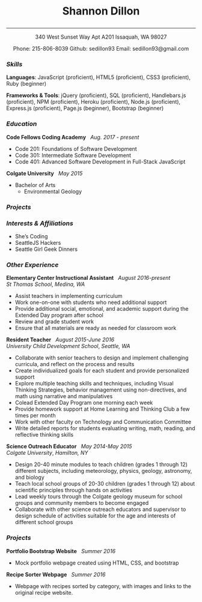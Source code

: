 # <p align="center">Shannon Dillon</p>
***
<p align="center">
340 West Sunset Way Apt A201 Issaquah, WA 98027
</p>
<p align="center">
Phone: 215-806-8039
Github: sedillon93
Email: sedillon93@gmail.com</p>

### _Skills_
**Languages**: JavaScript (proficient), HTML5 (proficient), CSS3 (proficient), Ruby (beginner)

**Frameworks & Tools**:  jQuery (proficient), SQL (proficient), Handlebars.js (proficient), NPM (proficient), Heroku (proficient), Node.js (proficient), Express.js (proficient), Page.js (beginner), Bootstrap (beginner)

### _Education_
**Code Fellows Coding Academy** &nbsp;			            _Aug. 2017 - present_
<br />
- Code 201: Foundations of Software Development <br />
- Code 301: Intermediate Software Development <br />
- Code 401: Advanced Software Development in Full-Stack JavaScript


**Colgate University** &nbsp; _May 2015_
<br />
- Bachelor of Arts
  - Environmental Geology

### _Projects_

### _Interests & Affiliations_
- She’s Coding <br />
- SeattleJS Hackers <br />
- Seattle Girl Geek Dinners

### _Other Experience_
**Elementary Center Instructional Assistant** &nbsp; _August 2016-present_
<br />
_St Thomas School_, _Medina, WA_
  - Assist teachers in implementing curriculum
  - Work one-on-one with students who need additional support
  - Provide additional social, emotional, and academic support during the Extended Day program after school
  - Review and grade student work
  - Ensure that all materials are ready as needed for classroom work

**Resident Teacher** &nbsp; _August 2015-June 2016_
<br />
 _University Child Development School_, _Seattle, WA_
  - Collaborate with senior teachers to design and implement challenging curricula,​ a​nd reflect on the process and results
  - Create individualized goals for each student and provide personalized support
  - Explore multiple teaching skills and techniques, including Visual Thinking Strategies, behavior management using non-directives, and math using narrative and manipulatives
  - Co­lead Extended Day Program one morning each week
  - Provide homework support at Home Learning and Thinking Club a few times per month
  - Work with other faculty on Technology and Communication Committee
  - Write detailed reports for students evaluating writing, math, reading, and reflective thinking skills

**Science Outreach Educator** &nbsp; _May 2014-May 2015_
<br />
_Colgate University_, _Hamilton, NY_
  - Design 20­-40 minute modules to teach children (grades 1​ through 12​) different subjects, including meteorology, physics, geology, astronomy, and biology
  - Teach local school groups of 20-­30 children (grades 1​ through 12​) about scientific principles
through hands­ on activities
  - Lead weekly tours through the Colgate geology museum for school groups and community members to become engaged
  - Collaborate with other science outreach educators and supervisor to design schedule of activities suitable for the age and interests of different school groups



### _Projects_
**Portfolio Bootstrap Website** &nbsp; _Summer 2016_
  - Mock portfolio webpage created using HTML, CSS, and bootstrap

**Recipe Sorter Webpage** &nbsp; _Summer 2016_
  - Webpage with recipes sorted by category, with images and links to the original recipe website.
